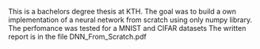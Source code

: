 This is a bachelors degree thesis at KTH.
The goal was to build a own implementation of a neural network from scratch using only numpy library.
The perfomance was tested for a MNIST and CIFAR datasets
The written report is in the file DNN_From_Scratch.pdf
